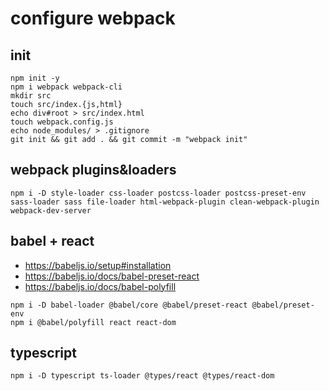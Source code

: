 # configure webpack

## init

```
npm init -y
npm i webpack webpack-cli
mkdir src
touch src/index.{js,html}
echo div#root > src/index.html
touch webpack.config.js
echo node_modules/ > .gitignore
git init && git add . && git commit -m "webpack init"
```

## webpack plugins&loaders

```
npm i -D style-loader css-loader postcss-loader postcss-preset-env sass-loader sass file-loader html-webpack-plugin clean-webpack-plugin webpack-dev-server
```

## babel + react

-  https://babeljs.io/setup#installation
-  https://babeljs.io/docs/babel-preset-react
-  https://babeljs.io/docs/babel-polyfill

```
npm i -D babel-loader @babel/core @babel/preset-react @babel/preset-env
npm i @babel/polyfill react react-dom
```

## typescript

```
npm i -D typescript ts-loader @types/react @types/react-dom
```
